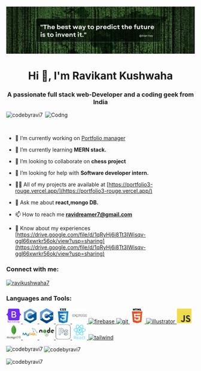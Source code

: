 ![logo](https://github.com/codebyravi7/codebyravi7/blob/main/Bloom%20where%20you%20are%20planted..png)
<h1 align="center">Hi 👋, I'm Ravikant Kushwaha</h1>
<h3 align="center">A passionate full stack web-Developer and a coding geek from India</h3>
<img align ="right" alt="Codng" width="400" src="https://media1.giphy.com/media/v1.Y2lkPTc5MGI3NjExeHhweml6ZHhzNWtzcGE5bWVmaGI3OGw4Nnpxem1xb3JxNWFnbHZvciZlcD12MV9pbnRlcm5hbF9naWZfYnlfaWQmY3Q9Zw/unxCGmTuBvwo2djRLA/giphy.webp">
<p align="left"> <img src="https://komarev.com/ghpvc/?username=codebyravi7&label=Profile%20views&color=0e75b6&style=flat" alt="codebyravi7" /> </p>

<p align="left"> <a href="https://twitter.com/" target="blank"><img src="https://img.shields.io/twitter/follow/?logo=twitter&style=for-the-badge" alt="" /></a> </p>

- 🔭 I’m currently working on [Portfolio manager](https://algosphere-frontend.vercel.app/)

- 🌱 I’m currently learning **MERN stack.**

- 👯 I’m looking to collaborate on **chess project**

- 🤝 I’m looking for help with **Software developer intern.**

- 👨‍💻 All of my projects are available at [https://portfolio3-rouge.vercel.app/](https://portfolio3-rouge.vercel.app/)

- 💬 Ask me about **react,mongo DB.**

- 📫 How to reach me **ravidreamer7@gmail.com**

- 📄 Know about my experiences [https://drive.google.com/file/d/1qRyHj6i8Tt3IWisqv-ggl66xwrkr56ok/view?usp=sharing](https://drive.google.com/file/d/1qRyHj6i8Tt3IWisqv-ggl66xwrkr56ok/view?usp=sharing)

<h3 align="left">Connect with me:</h3>
<p align="left">
<a href="https://www.leetcode.com/ravikushwaha7" target="blank"><img align="center" src="https://raw.githubusercontent.com/rahuldkjain/github-profile-readme-generator/master/src/images/icons/Social/leet-code.svg" alt="ravikushwaha7" height="30" width="40" /></a>
</p>

<h3 align="left">Languages and Tools:</h3>
<p align="left"> <a href="https://getbootstrap.com" target="_blank" rel="noreferrer"> <img src="https://raw.githubusercontent.com/devicons/devicon/master/icons/bootstrap/bootstrap-plain-wordmark.svg" alt="bootstrap" width="40" height="40"/> </a> <a href="https://www.cprogramming.com/" target="_blank" rel="noreferrer"> <img src="https://raw.githubusercontent.com/devicons/devicon/master/icons/c/c-original.svg" alt="c" width="40" height="40"/> </a> <a href="https://www.w3schools.com/cpp/" target="_blank" rel="noreferrer"> <img src="https://raw.githubusercontent.com/devicons/devicon/master/icons/cplusplus/cplusplus-original.svg" alt="cplusplus" width="40" height="40"/> </a> <a href="https://www.w3schools.com/css/" target="_blank" rel="noreferrer"> <img src="https://raw.githubusercontent.com/devicons/devicon/master/icons/css3/css3-original-wordmark.svg" alt="css3" width="40" height="40"/> </a> <a href="https://expressjs.com" target="_blank" rel="noreferrer"> <img src="https://raw.githubusercontent.com/devicons/devicon/master/icons/express/express-original-wordmark.svg" alt="express" width="40" height="40"/> </a> <a href="https://firebase.google.com/" target="_blank" rel="noreferrer"> <img src="https://www.vectorlogo.zone/logos/firebase/firebase-icon.svg" alt="firebase" width="40" height="40"/> </a> <a href="https://git-scm.com/" target="_blank" rel="noreferrer"> <img src="https://www.vectorlogo.zone/logos/git-scm/git-scm-icon.svg" alt="git" width="40" height="40"/> </a> <a href="https://www.w3.org/html/" target="_blank" rel="noreferrer"> <img src="https://raw.githubusercontent.com/devicons/devicon/master/icons/html5/html5-original-wordmark.svg" alt="html5" width="40" height="40"/> </a> <a href="https://www.adobe.com/in/products/illustrator.html" target="_blank" rel="noreferrer"> <img src="https://www.vectorlogo.zone/logos/adobe_illustrator/adobe_illustrator-icon.svg" alt="illustrator" width="40" height="40"/> </a> <a href="https://developer.mozilla.org/en-US/docs/Web/JavaScript" target="_blank" rel="noreferrer"> <img src="https://raw.githubusercontent.com/devicons/devicon/master/icons/javascript/javascript-original.svg" alt="javascript" width="40" height="40"/> </a> <a href="https://www.mongodb.com/" target="_blank" rel="noreferrer"> <img src="https://raw.githubusercontent.com/devicons/devicon/master/icons/mongodb/mongodb-original-wordmark.svg" alt="mongodb" width="40" height="40"/> </a> <a href="https://www.mysql.com/" target="_blank" rel="noreferrer"> <img src="https://raw.githubusercontent.com/devicons/devicon/master/icons/mysql/mysql-original-wordmark.svg" alt="mysql" width="40" height="40"/> </a> <a href="https://nodejs.org" target="_blank" rel="noreferrer"> <img src="https://raw.githubusercontent.com/devicons/devicon/master/icons/nodejs/nodejs-original-wordmark.svg" alt="nodejs" width="40" height="40"/> </a> <a href="https://www.photoshop.com/en" target="_blank" rel="noreferrer"> <img src="https://raw.githubusercontent.com/devicons/devicon/master/icons/photoshop/photoshop-line.svg" alt="photoshop" width="40" height="40"/> </a> <a href="https://reactjs.org/" target="_blank" rel="noreferrer"> <img src="https://raw.githubusercontent.com/devicons/devicon/master/icons/react/react-original-wordmark.svg" alt="react" width="40" height="40"/> </a> <a href="https://tailwindcss.com/" target="_blank" rel="noreferrer"> <img src="https://www.vectorlogo.zone/logos/tailwindcss/tailwindcss-icon.svg" alt="tailwind" width="40" height="40"/> </a> </p>

<p><img align="left" src="https://github-readme-stats.vercel.app/api/top-langs?username=codebyravi7&show_icons=true&locale=en&layout=compact" alt="codebyravi7" /></p>

<p>&nbsp;<img align="center" src="https://github-readme-stats.vercel.app/api?username=codebyravi7&show_icons=true&locale=en" alt="codebyravi7" /></p>

<p><img align="center" src="https://github-readme-streak-stats.herokuapp.com/?user=codebyravi7&" alt="codebyravi7" /></p>
